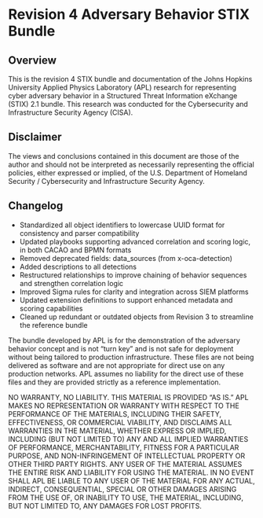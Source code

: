 # Revision 4 Adversary Behavior STIX Bundle

## Overview
This is the revision 4 STIX bundle and documentation of the Johns Hopkins University Applied Physics Laboratory (APL) research for representing cyber adversary behavior in a Structured Threat Information eXchange (STIX) 2.1 bundle. This research was conducted for the Cybersecurity and Infrastructure Security Agency (CISA). 

## Disclaimer

The views and conclusions contained in this document are those of the author and should not be interpreted as necessarily representing the official policies, either expressed or implied, of the U.S. Department of Homeland Security / Cybersecurity and Infrastructure Security Agency.

## Changelog

- Standardized all object identifiers to lowercase UUID format for consistency and parser compatibility
- Updated playbooks supporting advanced correlation and scoring logic, in both CACAO and BPMN formats
- Removed deprecated fields: data_sources (from x-oca-detection) 
- Added descriptions to all detections
- Restructured relationships to improve chaining of behavior sequences and strengthen correlation logic
- Improved Sigma rules for clarity and integration across SIEM platforms
- Updated extension definitions to support enhanced metadata and scoring capabilities
- Cleaned up redundant or outdated objects from Revision 3 to streamline the reference bundle



The bundle developed by APL is for the demonstration of the adversary behavior concept and is not “turn key” and is not safe for deployment without being tailored to production infrastructure. These files are not being delivered as software and are not appropriate for direct use on any production networks. APL assumes no liability for the direct use of these files and they are provided strictly as a reference implementation. 

NO WARRANTY, NO LIABILITY. THIS MATERIAL IS PROVIDED “AS IS.” APL MAKES NO REPRESENTATION OR WARRANTY WITH RESPECT TO THE PERFORMANCE OF THE MATERIALS, INCLUDING
THEIR SAFETY, EFFECTIVENESS, OR COMMERCIAL VIABILITY, AND DISCLAIMS ALL WARRANTIES IN THE MATERIAL, WHETHER EXPRESS OR IMPLIED, INCLUDING (BUT NOT LIMITED TO) ANY AND ALL IMPLIED WARRANTIES OF PERFORMANCE, MERCHANTABILITY, FITNESS FOR A PARTICULAR PURPOSE, AND NON-INFRINGEMENT OF INTELLECTUAL PROPERTY OR OTHER THIRD PARTY RIGHTS. ANY USER OF THE MATERIAL ASSUMES THE ENTIRE RISK AND LIABILITY FOR USING THE MATERIAL. IN NO EVENT SHALL APL BE LIABLE TO ANY USER OF THE MATERIAL FOR ANY ACTUAL, INDIRECT, CONSEQUENTIAL, SPECIAL OR OTHER DAMAGES ARISING FROM THE USE OF, OR INABILITY TO USE, THE MATERIAL, INCLUDING, BUT NOT LIMITED TO, ANY DAMAGES FOR LOST PROFITS.